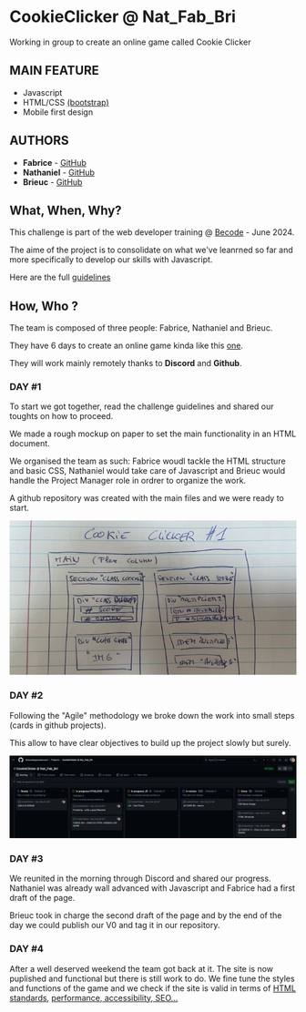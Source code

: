 # CookieClicker @ Nat_Fab_Bri
 
 Working in group to create an online game called Cookie Clicker



 ## MAIN FEATURE
 - Javascript
 - HTML/CSS [(bootstrap)](https://getbootstrap.com/docs/5.3/getting-started/introduction/)
 - Mobile first design

 ## AUTHORS

* **Fabrice** - [GitHub](https://github.com/fabricetchounkeu)
* **Nathaniel** - [GitHub](https://github.com/NateGithub9)
* **Brieuc** - [GitHub](https://github.com/brieucdegoussencourt)


 ## What, When, Why?

This challenge is part of the web developer training @ [Becode](https://becode.org/fr/) - June 2024.

The aime of the project is to consolidate on what we've leanrned so far and more specifically to develop our skills with Javascript.

Here are the full [guidelines](https://github.com/brieucdegoussencourt/Swartz-9/blob/main/2.The-Hill/1.Javascript/cookieClicker.md)


## How, Who ?

The team is composed of three people: Fabrice, Nathaniel and Brieuc.

They have 6 days to create an online game kinda like this [one](https://orteil.dashnet.org/cookieclicker/).

They will work mainly remotely thanks to **Discord** and **Github**.

### DAY #1

To start we got together, read the challenge guidelines and shared our toughts on how to proceed.

We made a rough mockup on paper to set the main functionality in an HTML document.

We organised the team as such: Fabrice woudl tackle the HTML structure and basic CSS, Nathaniel would take care of Javascript and Brieuc would handle the Project Manager role in ordrer to organize the work.

A github repository was created with the main files and we were ready to start.

![screenshot#1](/screenshots/mockup2.jpg)


### DAY #2

Following the "Agile" methodology we broke down the work into small steps (cards in github projects). 

This allow to have clear objectives to build up the project slowly but surely.

![screenshot#1](/screenshots/github_project.png)

### DAY #3

We reunited in the morning through Discord and shared our progress. Nathaniel was already wall advanced with Javascript and Fabrice had a first draft of the page.

Brieuc took in charge the second draft of the page and by the end of the day we could publish our V0 and tag it in our repository.

### DAY #4

After a well deserved weekend the team got back at it. The site is now puplished and functional but there is still work to do. We fine tune the styles and functions of the game and we check if the site is valid in terms of [HTML standards](https://validator.w3.org/), [performance, accessibility, SEO...](https://pagespeed.web.dev/analysis/https-brieucdegoussencourt-github-io-CookieClicker---Nat_Fab_Bri/56jpo2ctct?form_factor=desktop)

